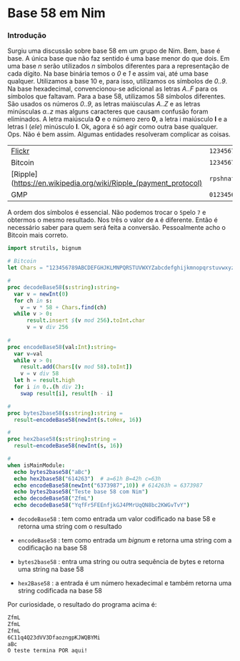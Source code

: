 # Base 58 em Nim

### Introdução

Surgiu uma discussão sobre base 58 em um grupo de Nim. Bem, base é base. A única base que não faz sentido é uma base menor do que dois. Em uma base *n* serão utilizados *n* símbolos diferentes para a representação de cada dígito. Na base binária temos o *0* e *1* e assim vai, até uma base qualquer. Utilizamos a base 10 e, para isso, utilizamos os símbolos de *0..9*. Na base hexadecimal, convencionou-se adicional as letras *A..F* para os símbolos que faltavam. Para a base 58, utilizamos 58 símbolos diferentes. São usados os números *0..9*, as letras maiúsculas *A..Z* e as letras minúsculas *a..z* mas alguns caracteres que causam confusão foram eliminados. A letra maiúscula **O** e o número zero **0**, a letra i maiúsculo **I** e a letras l (*ele*) minúsculo **l**. Ok, agora é só agir como outra base qualquer. Ops. Não é bem assim. Algumas entidades resolveram complicar as coisas. 

|                                                                        |                                                              |
| ---------------------------------------------------------------------- | ------------------------------------------------------------ |
| [Flickr](https://www.flickr.com/groups/api/discuss/72157616713786392/) | `123456789abcdefghijkmnopqrstuvwxyzABCDEFGHJKLMNPQRSTUVWXYZ` |
| Bitcoin                                                                | `123456789ABCDEFGHJKLMNPQRSTUVWXYZabcdefghijkmnopqrstuvwxyz` |
| [Ripple](https://en.wikipedia.org/wiki/Ripple_(payment_protocol)       | `rpshnaf39wBUDNEGHJKLM4PQRST7VWXYZ2bcdeCg65jkm8oFqi1tuvAxyz` |
| GMP                                                                    | `0123456789ABCDEFGHIJKLMNOPQRSTUVWXYZabcdefghijklmnopqrstuv` |

A ordem dos símbolos é essencial. Não podemos trocar o `5`pelo `7` e obtermos o mesmo resultado. Nos três o valor de `A` é diferente. Então é necessário saber para quem será feita a conversão. Pessoalmente acho o Bitcoin mais correto.



```nim
import strutils, bignum

# Bitcoin
let Chars = "123456789ABCDEFGHJKLMNPQRSTUVWXYZabcdefghijkmnopqrstuvwxyz"

#
proc decodeBase58(s:string):string=
  var v = newInt(0)
  for ch in s:
    v = v * 58 + Chars.find(ch)
  while v > 0:
      result.insert $(v mod 256).toInt.char
      v = v div 256
      
#
proc encodeBase58(val:Int):string=
  var v=val
  while v > 0:
    result.add(Chars[(v mod 58).toInt])
    v = v div 58
  let h = result.high
  for i in 0..(h div 2):
    swap result[i], result[h - i]

#    
proc bytes2base58(s:string):string =
  result=encodeBase58(newInt(s.toHex, 16))

#
proc hex2base58(s:string):string =
  result=encodeBase58(newInt(s, 16))

#
when isMainModule:
  echo bytes2base58("aBc")
  echo hex2base58("614263")  # a=61h B=42h c=63h
  echo encodeBase58(newInt("6373987",10)) # 614263h = 6373987
  echo bytes2base58("Teste base 58 com Nim")
  echo decodeBase58("ZfmL")
  echo decodeBase58("YqfFr5FEEnfjkGJ4PMrUqQN8bc2KWGvTvY")


```

- `decodeBase58` : tem como entrada um valor codificado na base 58 e retorna uma string com o resultado

- `encodeBase58` : tem como entrada um *bignum* e retorna uma string com a codificação na base 58

- `bytes2base58` : entra uma string ou outra sequência de bytes e retorna uma string na base 58

- `hex2Base58` : a entrada é um número hexadecimal e também retorna uma string codificada na base 58



Por curiosidade, o resultado do programa acima é:

```bash
ZfmL
ZfmL
ZfmL
6C11q4Q23dVV3DfaozngpKJWQBYMi
aBc
O teste termina POR aqui!
```






